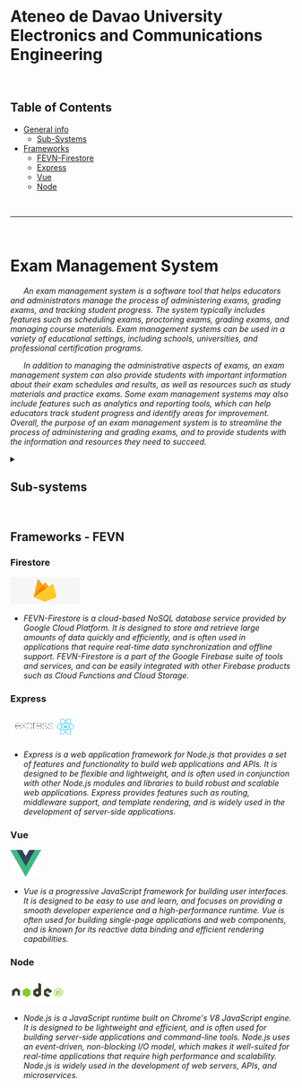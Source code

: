 # Ateneo de Davao University Electronics and Communications Engineering 

<!--- ![ADDU](Logo/UniversitySeal240px.png "Ateneo de Davao Logo")![ECE](Logo/easec.png "ECE logo") --->

<br/>

## Table of Contents
* [General info](#exam-management-system)
    - [Sub-Systems](#Sub-systems)
* [Frameworks](#frameworks---fevn)
    - [FEVN-Firestore](#firestore)
    - [Express](#express)
    - [Vue](#vue)
    - [Node](#node)
<br/>

***

<br/>

# Exam Management System

&nbsp;&nbsp;&nbsp;&nbsp;&nbsp;&nbsp;*An exam management system is a software tool that helps educators and administrators manage the process of administering exams, grading exams, and tracking student progress. The system typically includes features such as scheduling exams, proctoring exams, grading exams, and managing course materials. Exam management systems can be used in a variety of educational settings, including schools, universities, and professional certification programs.*

&nbsp;&nbsp;&nbsp;&nbsp;&nbsp;&nbsp;*In addition to managing the administrative aspects of exams, an exam management system can also provide students with important information about their exam schedules and results, as well as resources such as study materials and practice exams. Some exam management systems may also include features such as analytics and reporting tools, which can help educators track student progress and identify areas for improvement. Overall, the purpose of an exam management system is to streamline the process of administering and grading exams, and to provide students with the information and resources they need to succeed.*

<details closed><summary>
    
## Sub-systems
    
</summary>
    
* Student registration:
    
&nbsp;&nbsp;&nbsp;&nbsp;&nbsp;&nbsp;*This subsystem allows students to create accounts and register for exams. It includes features such as login and password recovery, as well as the ability to update personal information and view exam schedules.*
    
* Exam scheduling:
    
&nbsp;&nbsp;&nbsp;&nbsp;&nbsp;&nbsp;*This subsystem enables administrators to schedule exams, including setting the date, time, and location of the exam, as well as the number of seats available. It might also include the ability to schedule make-up exams or reschedule exams that are cancelled due to unforeseen circumstances.*
    
* Exam proctoring:
    
&nbsp;&nbsp;&nbsp;&nbsp;&nbsp;&nbsp;*This subsystem handles the logistics of administering the exam, including assigning proctors and coordinating the distribution of exam materials. It might also include features such as monitoring tools to ensure the integrity of the exam.*
    
* Grading:
    
&nbsp;&nbsp;&nbsp;&nbsp;&nbsp;&nbsp;*This subsystem handles the process of grading exams and recording the results. It might include features such as the ability to input and manage grades, generate reports on exam performance, and calculate overall grades or course completion rates.*

* Course management:
    
&nbsp;&nbsp;&nbsp;&nbsp;&nbsp;&nbsp;*This subsystem allows administrators to create and manage courses, including setting course prerequisites and requirements, and enrolling students in courses. It might also include features such as the ability to create and manage course materials, such as syllabi, lectures, and assignments.*
 
* Notification and communication:
    
&nbsp;&nbsp;&nbsp;&nbsp;&nbsp;&nbsp;*This subsystem handles communication between students, instructors, and administrators, including sending out notifications about exam schedules, grading results, and other important updates. It might include features such as email or SMS notifications, as well as a messaging system for more direct communication.* 

* Security and access control:
 
&nbsp;&nbsp;&nbsp;&nbsp;&nbsp;&nbsp;*This subsystem handles the security of the exam management system, including managing user accounts and permissions, and implementing measures to prevent unauthorized access or tampering with exam data.*
    
</details>   

<br/>


## Frameworks - FEVN

### Firestore
![FIRESTORE](Logo/firestore.png "Firestore logo")
  * *FEVN-Firestore is a cloud-based NoSQL database service provided by Google Cloud Platform. It is designed to store and retrieve large amounts of data quickly and efficiently, and is often used in applications that require real-time data synchronization and offline support. FEVN-Firestore is a part of the Google Firebase suite of tools and services, and can be easily integrated with other Firebase products such as Cloud Functions and Cloud Storage.*

### Express
![EXPRESS](Logo/express.png "Express logo")
  * *Express is a web application framework for Node.js that provides a set of features and functionality to build web applications and APIs. It is designed to be flexible and lightweight, and is often used in conjunction with other Node.js modules and libraries to build robust and scalable web applications. Express provides features such as routing, middleware support, and template rendering, and is widely used in the development of server-side applications.*

### Vue
![VUE](Logo/vue.png "VUE logo") 
  * *Vue is a progressive JavaScript framework for building user interfaces. It is designed to be easy to use and learn, and focuses on providing a smooth developer experience and a high-performance runtime. Vue is often used for building single-page applications and web components, and is known for its reactive data binding and efficient rendering capabilities.*

### Node
![NODE](Logo/node.png "Node logo") 
  * *Node.js is a JavaScript runtime built on Chrome's V8 JavaScript engine. It is designed to be lightweight and efficient, and is often used for building server-side applications and command-line tools. Node.js uses an event-driven, non-blocking I/O model, which makes it well-suited for real-time applications that require high performance and scalability. Node.js is widely used in the development of web servers, APIs, and microservices.*

